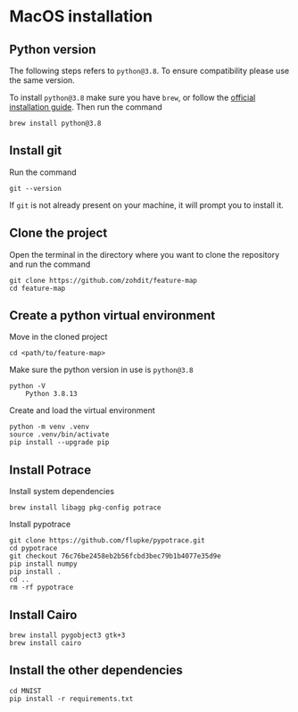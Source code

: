# MacOS installation

## Python version
The following steps refers to `python@3.8`. To ensure compatibility please use the same version.

To install `python@3.8` make sure you have `brew`, or follow the [official installation guide](https://docs.brew.sh/Installation). Then run the command
```
brew install python@3.8
```

## Install git
Run the command
```
git --version
```
If `git` is not already present on your machine, it will prompt you to install it.

## Clone the project
Open the terminal in the directory where you want to clone the repository and run the command
```
git clone https://github.com/zohdit/feature-map
cd feature-map
```

## Create a python virtual environment

Move in the cloned project
```
cd <path/to/feature-map>
```

Make sure the python version in use is `python@3.8`
```
python -V
    Python 3.8.13
```

Create and load the virtual environment
```
python -m venv .venv
source .venv/bin/activate
pip install --upgrade pip
```

## Install Potrace
Install system dependencies
```
brew install libagg pkg-config potrace
```

Install pypotrace
```
git clone https://github.com/flupke/pypotrace.git
cd pypotrace
git checkout 76c76be2458eb2b56fcbd3bec79b1b4077e35d9e
pip install numpy
pip install .
cd ..
rm -rf pypotrace
```

## Install Cairo
```
brew install pygobject3 gtk+3
brew install cairo
```

## Install the other dependencies
```
cd MNIST
pip install -r requirements.txt
```